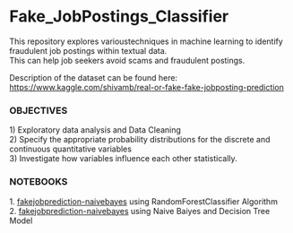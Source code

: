 # Fake_JobPostings_Classifier
This repository explores varioustechniques in  machine learning to identify fraudulent job postings within textual data. <br />
This can help job seekers avoid scams and fraudulent postings.

Description of the dataset can be found here: <br />https://www.kaggle.com/shivamb/real-or-fake-fake-jobposting-prediction

<h3>OBJECTIVES</h3> 
1) Exploratory data analysis and Data Cleaning <br />
2) Specify the appropriate probability distributions for the discrete and continuous quantitative variables<br />
3) Investigate how variables influence each other statistically.

<h3>NOTEBOOKS</h3>
1. <a href="https://github.com/parneet8/Fake_JobPostings_Classifier/blob/main/fakejobprediction-randomforest.ipynb">fakejobprediction-naivebayes</a> using RandomForestClassifier Algorithm <br>
2. <a href="https://github.com/parneet8/Fake_JobPostings_Classifier/blob/main/fakejobprediction-naivebayes.ipynb">fakejobprediction-naivebayes</a> using Naive Baiyes and Decision Tree Model
